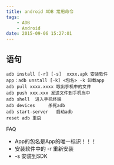 ```yaml
---
title: android ADB 常用命令
tags:
	- ADB
	- Android
date: 2015-09-06 15:27:01
---
```


## 语句

	adb install [-r] [-s]  xxxx.apk 安装软件
	app：adb unstall [-k] <包名> -k 卸载app
	adb pull xxxx.xxxx 取出手机中的文件
	adb push xxx.xxx 发送文件到手机当中
	adb shell  进入手机终端
	adb devices     杀死adb
	adb start-server   启动adb
	reset adb 重启
  
 
 FAQ
 
 * App的包名是App的唯一标识！！！
 * 安装软件中的  -r  重新安装
 * -s   安装到SDK

